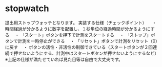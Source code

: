 # stopwatch
提出用ストップウォッチとなります。
実装する仕様（チェックポイント）
　・時間経過が分かるように数字を配置し、１秒単位の経過時間が分かるようにする
　・ 「スタート」ボタンを押下で計測をスタートする
　・ 「ストップ」ボタンで計測を一時停止ができる
　・ 「リセット」ボタンで計測をリセット（0）に戻す
　・ ボタンの活性・非活性の制御できている（スタートボタンが２回連続で押せないようにする、計測中はスタートボタンが押せないようにするなど）
※上記の仕様が満たせていれば見た目等は自由で大丈夫です。
